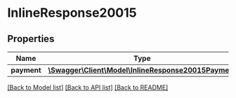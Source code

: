 # InlineResponse20015

## Properties
Name | Type | Description | Notes
------------ | ------------- | ------------- | -------------
**payment** | [**\Swagger\Client\Model\InlineResponse20015Payment**](InlineResponse20015Payment.md) |  | [optional] 

[[Back to Model list]](../../README.md#documentation-for-models) [[Back to API list]](../../README.md#documentation-for-api-endpoints) [[Back to README]](../../README.md)

